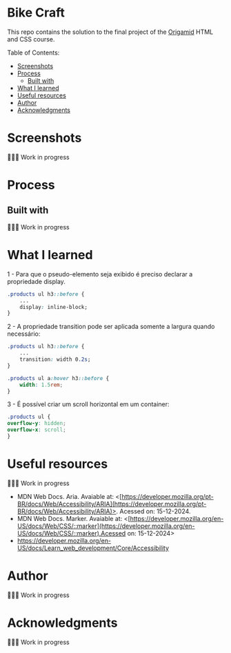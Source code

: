 <h1> Bike Craft </h1>

This repo contains the solution to the final project of the [Origamid](https://www.origamid.com/curso/html-e-css-para-iniciantes/0101-html-e-css-para-iniciantes) HTML and CSS course.

Table of Contents:
- [Screenshots](#screenshots)
- [Process](#process)
  - [Built with](#built-with)
- [What I learned](#what-i-learned)
- [Useful resources](#useful-resources)
- [Author](#author)
- [Acknowledgments](#acknowledgments)




# Screenshots

👷🏼‍♀️ Work in progress

# Process

## Built with
👷🏼‍♀️ Work in progress

# What I learned
1 - Para que o pseudo-elemento seja exibido é preciso declarar a propriedade display.
```css
.products ul h3::before {
    ...
    display: inline-block;     
}
```
2 - A propriedade transition pode ser aplicada somente a largura quando necessário:
```css
.products ul h3::before {
    ...
    transition: width 0.2s;
}

.products ul a:hover h3::before {
    width: 1.5rem;
}
```
3 - É possível criar um scroll horizontal em um container:
```css
.products ul {
overflow-y: hidden;
overflow-x: scroll;
}  
```



# Useful resources
👷🏼‍♀️ Work in progress

- MDN Web Docs. Aria. Avaiable at: <[https://developer.mozilla.org/pt-BR/docs/Web/Accessibility/ARIA](https://developer.mozilla.org/pt-BR/docs/Web/Accessibility/ARIA)>. Acessed on: 15-12-2024.
- MDN Web Docs. Marker. Avaiable at: <[https://developer.mozilla.org/en-US/docs/Web/CSS/::marker](https://developer.mozilla.org/en-US/docs/Web/CSS/::marker).Acessed on: 15-12-2024>
- https://developer.mozilla.org/en-US/docs/Learn_web_development/Core/Accessibility

# Author
👷🏼‍♀️ Work in progress


# Acknowledgments
👷🏼‍♀️ Work in progress
